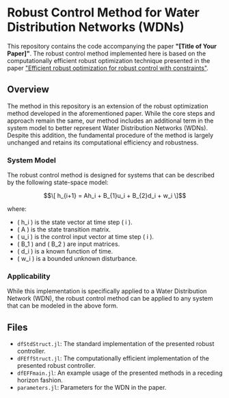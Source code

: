 # Robust Control Method for Water Distribution Networks (WDNs)

This repository contains the code accompanying the paper **"[Title of Your Paper]"**. The robust control method implemented here is based on the computationally efficient robust optimization technique presented in the paper ["Efficient robust optimization for robust control with constraints"](https://link.springer.com/article/10.1007/s10107-007-0096-6).

## Overview

The method in this repository is an extension of the robust optimization method developed in the aforementioned paper. While the core steps and approach remain the same, our method includes an additional term in the system model to better represent Water Distribution Networks (WDNs). Despite this addition, the fundamental procedure of the method is largely unchanged and retains its computational efficiency and robustness.

### System Model

The robust control method is designed for systems that can be described by the following state-space model:
```math
\[ h_{i+1} = Ah_i + B_{1}u_i + B_{2}d_i + w_i \]
```
where:
- \( h_i \) is the state vector at time step \( i \).
- \( A \) is the state transition matrix.
- \( u_i \) is the control input vector at time step \( i \).
- \( B_1 \) and \( B_2 \) are input matrices.
- \( d_i \) is a known function of time.
- \( w_i \) is a bounded unknown disturbance.

### Applicability

While this implementation is specifically applied to a Water Distribution Network (WDN), the robust control method can be applied to any system that can be modeled in the above form.

## Files

- `dfStdStruct.jl`: The standard implementation of the presented robust controller.
- `dFEffStruct.jl`: The computationally efficient implementation of the presented robust controller.
- `dfEFFmain.jl`: An example usage of the presented methods in a receding horizon fashion.
- `parameters.jl`: Parameters for the WDN in the paper.
